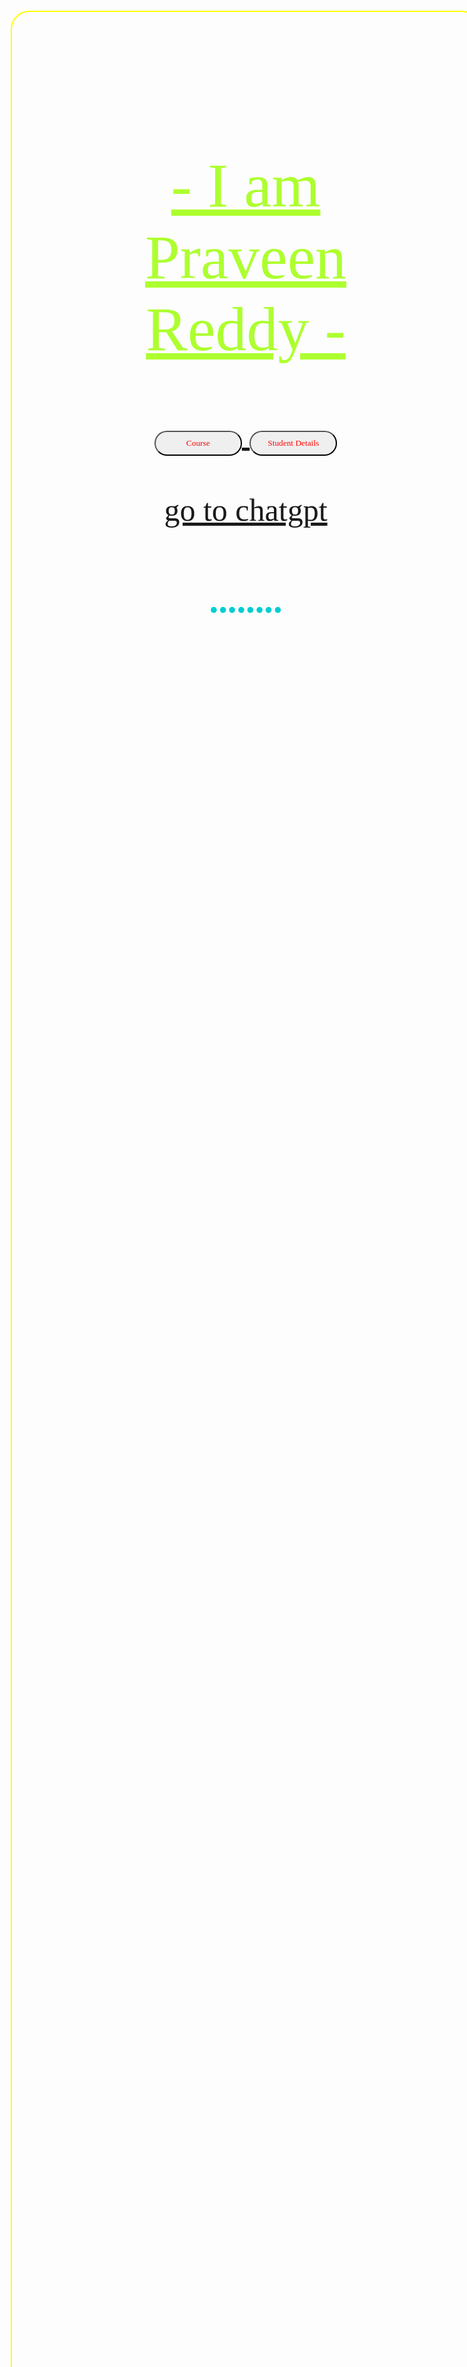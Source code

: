 
<html lang="en">
<head>
    <meta charset="UTF-8">
    <title></title>
    <meta name="viewport" content="width=device-width, initial-scale=1.0">
    <Style>
        body{
            font-size: 50px;
              width: 95%;
    height: auto;
        }
        section{
            height: 100vh;
           border: 2px solid yellow;
           margin: 5pc;
           padding: 5pc;
           border-radius: 30px;
           background-clip: border-box;
           justify-content: center;
           align-items: center;
           place-items: center;
        }
        body{
            text-align: center;
            margin: 100px;
    width: 95%;
    height: auto;
        }
        h1{
            font-size: 2em;
              width: 95%;
    height: auto;
        }
        ol{
           color :white;
            text-align: center;
        }
        .male{
            color : palevioletred;
        }
       .p{
            text-align: center;
        }
        .lable{
            color: white;
        }
          *{
            font-family: 'Franklin Gothic Medium';
          }
            #praveen{
                text-align: center;
            }
            h1{
                font-weight: lighter;
            }h1{
                text-decoration: underline;
            }
            button{
                color:rgb(255, 3, 3);
            }
            body{
                background-image: url("Screenshot 2025-10-01 195640.png");
                background-size:cover;
                background-repeat: no-repeat;
                background-attachment: fixed;
            }
            button{
                height:40px;
                width: 140px;
                border-radius: 20px;
                cursor: pointer;
            }
            .reddy{
                size-adjust: 30px;
            }
           button:hover{
            color:rgb(255, 255, 255);
            background-color:rgb(0, 0, 0);
           }
           .image{
            background-image: url("praveen reddy....jpg");
            background-size: cover;
            height: 1000px;
            border-radius: 30px;
           }
        .praveen-img{
            width: 100px;
            height: auto;
        }
        h5{
            color: rgb(0, 0, 0);
            text-align: left;
        }
        .student{
            text-align: top;
        }
        *{
                 fontsize:80px
            }
        .input{
            border: 4px;
            padding: 8px;
            border-radius: 10px;
        }
    </Style>
</head>
<body>
    <section>
      <center>
          <h1 style="color:greenyellow" class = "pr">- I am Praveen Reddy -</h1>
        <a href = "sub.html" >
                <button>Course</button>
            <a href="details.html">
            <button > Student Details </button>
            </a>
            <br>
            <br>
            <a href = "https://chatgpt.com/c/68dbd180-f660-8323-970d-6113fbe1d239">go to chatgpt </a>
            <h3 style="color :darkturquoise">........ </h3>
        </center>
    </section>
            <section>
            <h3 style="color: chartreuse;">languages.</h3>
            <ol>
                <li>
                    java
                </li>
                <li>c++</li>
                <li>c-programing</li>
                <li>HTML</li>
                <li>Css</li>
            </ol>
        </section>
    <section  class="image" >
    <form action =" ">
        <h3 style="color:rgb(199, 29, 29) " class="student">- Student Details -</h3>
        <br>
        <br>
        <br><br><br>
        <h5>NAME: Praveen Reddy.</h5>
        <h5>ROLL: 248R1A6664. </h5>
        <h5>Class: CSE(AIML). </h5>
    </form>
        </section>
            <section>
            <h4 style="color:rgb(0, 88, 252)">- Contact me -</h4><br>
                  <lable  class ="lable" for = "Name">Name: </lable>
                  <input type = "Text"  class="input" placeholder="enter name "><br><br>
                 <label class="lable" for="phone" >Phone number</label>
                  <input type="password" class="input" name ="password" ><br><br>
                  <label for="password" class="lable" >Date</label>    
                  <input type="date" class="input" id = "dateofbirth">
                  <br><br>
                  <b class="lable" >enter ur Gender: </b>
                  <input type="radio" class="input" id = "male" name="k" value = "male" >
                  <lable for = "k"  class="lable" >Male</lable>
                  <input type="radio"  id ="ma" class ="input" name = "k" value = "female"> 
                  <lable for="k" class="lable" >Female</lable>
                  <br><br>
                  <b class="lable"> checkbox</b>
                  <input type = "checkbox" class ="input" id = "box" value = "value">
                  <b class="lable">box1</b>
                  <input type = "checkbox" id = "box" class="input" value = "value">
                  <b class="lable"> box2 </b>
                  <br>
                  <h1>
                </h1>
                <center>
                    <button type ="submit" style="size: 20px;" class="reddy">Submit</button>
                </center>
    </section>    
</body>
</html>
